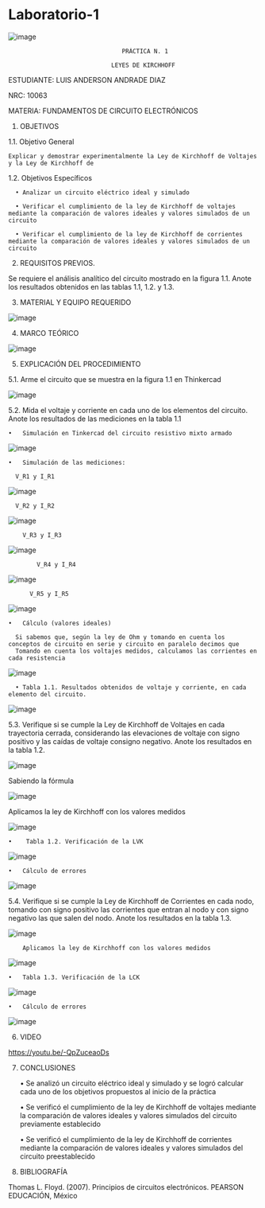 # Laboratorio-1
 ![image](https://user-images.githubusercontent.com/117800753/201861107-e88687ce-56fa-4d91-893f-950122cad4f7.png)

                                    PRÁCTICA N. 1
                                    
                                 LEYES DE KIRCHHOFF
                                 
ESTUDIANTE: LUIS ANDERSON ANDRADE DIAZ

NRC: 10063

MATERIA: FUNDAMENTOS DE CIRCUITO ELECTRÓNICOS

1.	OBJETIVOS

  1.1.	Objetivo General

    Explicar y demostrar experimentalmente la Ley de Kirchhoff de Voltajes y la Ley de Kirchhoff de 

  1.2.	Objetivos Específicos

      •	Analizar un circuito eléctrico ideal y simulado

      •	Verificar el cumplimiento de la ley de Kirchhoff de voltajes mediante la comparación de valores ideales y valores simulados de un circuito

      •	Verificar el cumplimiento de la ley de Kirchhoff de corrientes mediante la comparación de valores ideales y valores simulados de un circuito

2.	REQUISITOS PREVIOS.

  Se requiere el análisis analítico del circuito mostrado en la figura 1.1. Anote los resultados obtenidos en las tablas 1.1, 1.2. y 1.3.

3.	MATERIAL Y EQUIPO REQUERIDO

![image](https://user-images.githubusercontent.com/117800753/201859420-aff8f93e-7747-4853-afbc-d0e143784b64.png)

4.	MARCO TEÓRICO

![image](https://user-images.githubusercontent.com/117800753/201859586-87b60d44-372b-4cd9-946f-ed839eeb70d7.png)

5.	EXPLICACIÓN DEL PROCEDIMIENTO

  5.1. Arme el circuito que se muestra en la figura 1.1 en Thinkercad   

![image](https://user-images.githubusercontent.com/117800753/201859995-ec79d64a-5d68-4f9d-b88d-3578fa3a765e.png)

  5.2. Mida el voltaje y corriente en cada uno de los elementos del circuito. Anote los resultados de las mediciones en la tabla 1.1

    •	Simulación en Tinkercad del circuito resistivo mixto armado

![image](https://user-images.githubusercontent.com/117800753/201860245-41668703-e877-4404-8d1c-103749a3eece.png)

    •	Simulación de las mediciones:

  	  V_R1 y I_R1
  
  ![image](https://user-images.githubusercontent.com/117800753/201860459-c57b356c-9585-4dfe-8203-4631f2d3f5ab.png)
  
      V_R2 y I_R2
    
  ![image](https://user-images.githubusercontent.com/117800753/201860627-7e1915c2-7e37-4c3b-aad5-ce395d35c252.png)
  
      	V_R3 y I_R3
        
  ![image](https://user-images.githubusercontent.com/117800753/201861782-0b294748-c832-4ea2-af2c-639351d9dd11.png)

        	V_R4 y I_R4
          
  ![image](https://user-images.githubusercontent.com/117800753/201862177-5674fdac-bf2e-4b69-8b87-8a18ef02af99.png)
  
          V_R5 y I_R5
          
  ![image](https://user-images.githubusercontent.com/117800753/201862356-9e8a2628-c629-4eca-be80-7e42762fba01.png)

    •	Cálculo (valores ideales)
    
      Si sabemos que, según la ley de Ohm y tomando en cuenta los conceptos de circuito en serie y circuito en paralelo decimos que
      Tomando en cuenta los voltajes medidos, calculamos las corrientes en cada resistencia
      
  ![image](https://user-images.githubusercontent.com/117800753/201862762-4b5ecae9-8a1c-4b9b-a38a-570488d8785b.png)

	  • Tabla 1.1. Resultados obtenidos de voltaje y corriente, en cada elemento del circuito.
    
  ![image](https://user-images.githubusercontent.com/117800753/201862912-f9d05cdb-5921-4690-83b7-5a3bba64d363.png)

      
  5.3.	Verifique si se cumple la Ley de Kirchhoff de Voltajes en cada trayectoria cerrada, considerando las elevaciones de voltaje con signo positivo y las caídas de         voltaje consigno negativo. Anote los resultados en la tabla 1.2.

![image](https://user-images.githubusercontent.com/117800753/201863099-c8f93ab5-57f8-4c2f-9eb6-65edf1631a67.png)

  Sabiendo la fórmula 
  
 ![image](https://user-images.githubusercontent.com/117800753/201863223-5fa5a1e5-e91a-4ec1-9853-6c0b700befbb.png)
 
 Aplicamos la ley de Kirchhoff con los valores medidos

![image](https://user-images.githubusercontent.com/117800753/201863384-9fc22aa1-9212-4646-8c06-9dba9f1fa63f.png)

    •	 Tabla 1.2. Verificación de la LVK
    
![image](https://user-images.githubusercontent.com/117800753/201863681-2ec190b1-8712-4900-9ab4-710fb9c6da73.png)

    •	Cálculo de errores
    
![image](https://user-images.githubusercontent.com/117800753/201863888-db1b4167-7350-4cba-bdba-b691dd874ccb.png)

  5.4.	Verifique si se cumple la Ley de Kirchhoff de Corrientes en cada nodo, tomando con signo positivo las corrientes que entran al nodo y con signo negativo las            que salen del nodo. Anote los resultados en la tabla 1.3.
  
![image](https://user-images.githubusercontent.com/117800753/201864090-f53dfc75-db39-4e60-ae3a-db0881ce4d7c.png)

        Aplicamos la ley de Kirchhoff con los valores medidos
        
 ![image](https://user-images.githubusercontent.com/117800753/201864256-3b0f7028-4296-4f5a-896d-3638339aecaa.png)
 
    •	Tabla 1.3. Verificación de la LCK
 
 ![image](https://user-images.githubusercontent.com/117800753/201864354-ba9dbc25-18b2-4e23-88eb-602f7360807f.png)

    •	Cálculo de errores
    
![image](https://user-images.githubusercontent.com/117800753/201864590-f621aaa7-e030-4aee-b256-d0ea2dc40462.png)

6.	VIDEO

https://youtu.be/-QpZuceaoDs

7.	CONCLUSIONES

    •	Se analizó un circuito eléctrico ideal y simulado y se logró calcular cada uno de los objetivos propuestos al inicio de la práctica

    •	Se verificó el cumplimiento de la ley de Kirchhoff de voltajes mediante la comparación de valores ideales y valores simulados del circuito previamente                 establecido

    •	Se verificó el cumplimiento de la ley de Kirchhoff de corrientes mediante la comparación de valores ideales y valores simulados del circuito preestablecido

8.	BIBLIOGRAFÍA

  Thomas L. Floyd. (2007). Principios de circuitos electrónicos. PEARSON EDUCACIÓN, México


